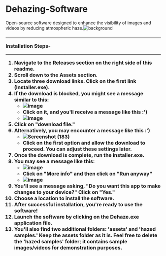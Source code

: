 # Dehazing-Software
Open-source software designed to enhance the visibility of images and videos by reducing atmospheric haze.![background](https://github.com/chhaviGupta986/Dehazing-Software/assets/94625954/e5c90aaf-4a9c-4fc4-95bc-54f84f554e43)<h3>
_________________________________________________________________________________________________________________________
**Installation Steps-** 
_________________________________________________________________________________________________________________________
   1) Navigate to the Releases section on the right side of this readme.
   2) Scroll down to the Assets section.
   3) Locate three download links. Click on the first link (Installer.exe).
   4) If the download is blocked, you might see a message similar to this:
      - <a>![image](https://github.com/chhaviGupta986/Dehazing-Software/assets/94625954/2bd975cd-17b4-4b49-bd56-c40ac9392ae6) </a>
      - Click on it, and you'll receive a message like this :')
      - <a>![image](https://github.com/chhaviGupta986/Dehazing-Software/assets/94625954/d96a558a-efaa-4db4-8a38-615a2286c7a5)</a>
   5) Click on "download file."
   6) Alternatively, you may encounter a message like this :')
      - <a>![Screenshot (183)](https://github.com/chhaviGupta986/Dehazing-Software/assets/94625954/460424bb-5694-493b-8cb8-20ed1b74aca0)</a>
      - Click on the first option and allow the download to proceed. You can adjust these settings later.
   7) Once the download is complete, run the installer.exe.
   8) You may see a message like this:
      - <a>![image](https://github.com/chhaviGupta986/Dehazing-Software/assets/94625954/43927637-bae9-45f4-b100-1debfca6e8aa)</a>
      - Click on "More info" and then click on "Run anyway"
      - <a>![image](https://github.com/chhaviGupta986/Dehazing-Software/assets/94625954/0b2d242e-6342-4e89-82ec-3f7d005cb327)</a>
   9) You'll see a message asking, "Do you want this app to make changes to your device?" Click on "Yes."
   10) Choose a location to install the software.
   11) After successful installation, you're ready to use the software!
   12) Launch the software by clicking on the Dehaze.exe application file.
   13) You'll also find two additional folders: 'assets' and 'hazed samples.' Keep the assets folder as it is. Feel free to delete the 'hazed samples' folder; it contains sample images/videos for demonstration purposes.</h3>
       
  
